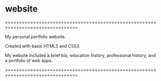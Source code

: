 # website

================================================================================

My personal portfolio website. 

Created with basic HTML5 and CSS3. 

My website includes a brief bio, education history, professional history, and a portfolio of web apps. 

================================================================================
